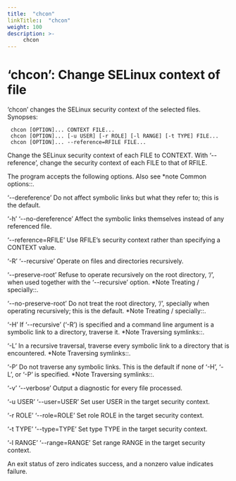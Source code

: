 ```yaml
---
title:  "chcon"
linkTitle::  "chcon"
weight: 100
description: >-
     chcon
---
```


# ‘chcon’: Change SELinux context of file

‘chcon’ changes the SELinux security context of the selected files.
Synopses:

``` 
 chcon [OPTION]... CONTEXT FILE...
 chcon [OPTION]... [-u USER] [-r ROLE] [-l RANGE] [-t TYPE] FILE...
 chcon [OPTION]... --reference=RFILE FILE...
```

Change the SELinux security context of each FILE to CONTEXT. With
‘--reference’, change the security context of each FILE to that of
RFILE.

The program accepts the following options. Also see \*note Common
options::.

‘--dereference’ Do not affect symbolic links but what they refer to;
this is the default.

‘-h’ ‘--no-dereference’ Affect the symbolic links themselves instead of
any referenced file.

‘--reference=RFILE’ Use RFILE’s security context rather than specifying
a CONTEXT value.

‘-R’ ‘--recursive’ Operate on files and directories recursively.

‘--preserve-root’ Refuse to operate recursively on the root directory,
‘/’, when used together with the ‘--recursive’ option. \*Note Treating
/ specially::.

‘--no-preserve-root’ Do not treat the root directory, ‘/’, specially
when operating recursively; this is the default. \*Note Treating /
specially::.

‘-H’ If ‘--recursive’ (‘-R’) is specified and a command line argument is
a symbolic link to a directory, traverse it. \*Note Traversing
symlinks::.

‘-L’ In a recursive traversal, traverse every symbolic link to a
directory that is encountered. \*Note Traversing symlinks::.

‘-P’ Do not traverse any symbolic links. This is the default if none of
‘-H’, ‘-L’, or ‘-P’ is specified. \*Note Traversing symlinks::.

‘-v’ ‘--verbose’ Output a diagnostic for every file processed.

‘-u USER’ ‘--user=USER’ Set user USER in the target security context.

‘-r ROLE’ ‘--role=ROLE’ Set role ROLE in the target security context.

‘-t TYPE’ ‘--type=TYPE’ Set type TYPE in the target security context.

‘-l RANGE’ ‘--range=RANGE’ Set range RANGE in the target security
context.

An exit status of zero indicates success, and a nonzero value indicates
failure.
